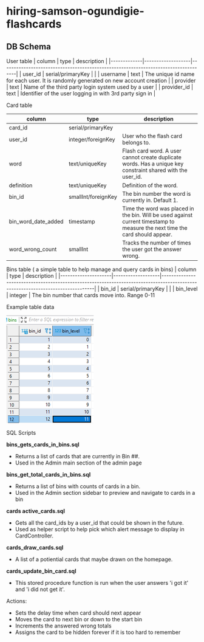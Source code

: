 # hiring-samson-ogundigie-flashcards

## DB Schema
User table
| column      | type              | description                                                                        |
|-------------|-------------------|------------------------------------------------------------------------------------|
| user_id     | serial/primaryKey |                                                                                    |
| username    | text              | The unique id name for each user. It is randomly generated on new account creation |
| provider    | text              | Name of the third party login system used by a user                                |
| provider_id | text              | Identifier of the user logging in with 3rd party sign in                           |

Card table

| column              | type               | description                                                                                                                    |
|---------------------|--------------------|--------------------------------------------------------------------------------------------------------------------------------|
| card_id             | serial/primaryKey  |                                                                                                                                |
| user_id             | integer/foreignKey | User who the flash card belongs to.                                                                                            |
| word                | text/uniqueKey     | Flash card word. A user cannot create duplicate words. Has a unique key constraint shared with the user_id.                    |
| definition          | text/uniqueKey     | Definition of the word.                                                                                                        |
| bin_id      | smallInt/foreignKey           | The bin number the word is currently in. Default 1.                                                          |
| bin_word_date_added | timestamp          | Time the word was placed in the bin. Will be used against current timestamp to measure the next time  the card should appear.  |
| word_wrong_count    | smallInt           | Tracks the number of times the user got the answer wrong.                                                                      |

Bins table ( a simple table to help manage and query cards in bins)
| column              | type              | description                                                                                                                    |
|---------------------|-------------------|--------------------------------------------------------------------------------------------------------------------------------|
| bin_id              | serial/primaryKey |                                                                                                                                |
| bin_level           | integer           | The bin number that cards move into. Range 0-11   


Example table data

![image info](./assets/images/bins-table.png)


SQL Scripts

**bins_gets_cards_in_bins.sql**
- Returns a list of cards that are currently in Bin ##.
- Used in the Admin main section of the admin page

**bins_get_total_cards_in_bins.sql**
- Returns a list of bins with counts of cards in a bin.
- Used in the Admin section sidebar to preview and navigate to cards in a bin

**cards active_cards.sql** 
- Gets all the card_ids by a user_id that could be shown in the future.  
- Used as helper script to help pick which alert message to display in CardController.

**cards_draw_cards.sql**
- A list of a potiential cards that maybe drawn on the homepage.

**cards_update_bin_card.sql**
- This stored procedure function is run when the user answers 'i got it' and 'i did not get it'.

Actions:
* Sets the delay time when card should next appear
* Moves the card to next bin or down to the start bin
* Increments the answered wrong totals
* Assigns the card to be hidden forever if it is too hard to remember